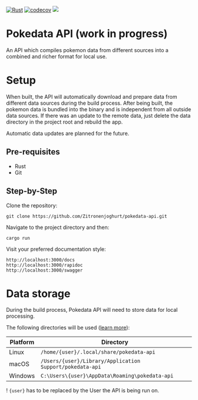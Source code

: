 [![Rust](https://github.com/Zitronenjoghurt/pokedata-api/actions/workflows/rust.yml/badge.svg)](https://github.com/Zitronenjoghurt/pokedata-api/actions/workflows/rust.yml)
[![codecov](https://codecov.io/gh/Zitronenjoghurt/pokedata-api/graph/badge.svg?token=UM6T22YO17)](https://codecov.io/gh/Zitronenjoghurt/pokedata-api)
![](https://tokei.rs/b1/github/Zitronenjoghurt/pokedata-api?category=code&logo=https://simpleicons.org/icons/rust.svg)

# Pokedata API (work in progress)

An API which compiles pokemon data from different sources into a combined and richer format for local use.

# Setup

When built, the API will automatically download and prepare data from different data sources during the build process.
After being built, the pokemon data is bundled into the binary and is independent from all outside data sources.
If there was an update to the remote data, just delete the data directory in the project root and rebuild the app.

Automatic data updates are planned for the future.

## Pre-requisites

- Rust
- Git

## Step-by-Step

Clone the repository:

```
git clone https://github.com/Zitronenjoghurt/pokedata-api.git
```

Navigate to the project directory and then:

```
cargo run
```

Visit your preferred documentation style:

```
http://localhost:3000/docs
http://localhost:3000/rapidoc
http://localhost:3000/swagger
```

# Data storage

During the build process, Pokedata API will need to store data for local processing.

The following directories will be used ([learn more](https://docs.rs/dirs/latest/dirs/fn.data_dir.html)):

| Platform | Directory                                                |
|----------|----------------------------------------------------------|
| Linux    | `/home/{user}/.local/share/pokedata-api`                 |
| macOS    | `/Users/{user}/Library/Application Support/pokedata-api` |
| Windows  | `C:\Users\{user}\AppData\Roaming\pokedata-api`           |

! `{user}` has to be replaced by the User the API is being run on.
